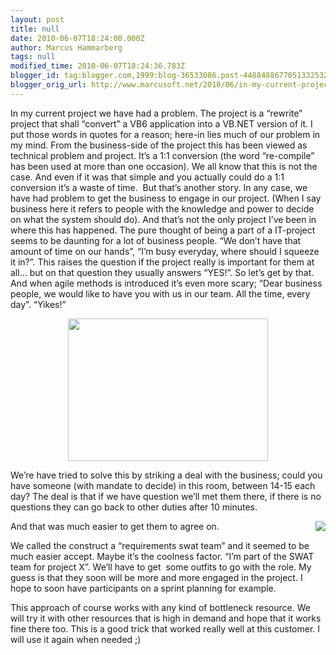 ```yaml
---
layout: post
title: null
date: 2010-06-07T18:24:00.000Z
author: Marcus Hammarberg
tags: null
modified_time: 2010-06-07T18:24:36.783Z
blogger_id: tag:blogger.com,1999:blog-36533086.post-4488488677051332532
blogger_orig_url: http://www.marcusoft.net/2010/06/in-my-current-project-we-have-had.html
---
```


In my current project we have had a problem. The project is a
“rewrite” project that shall “convert” a VB6 application into a VB.NET
version of it. I put those words in quotes for a reason; here-in lies
much of our problem in my mind.
From the business-side of the project this has been viewed as technical
problem and project. It’s a 1:1 conversion (the word “re-compile” has
been used at more than one occasion). We all know that this is not the
case. And even if it was that simple and you actually could do a 1:1
conversion it’s a waste of time.  But that’s another story.
In any case, we have had problem to get the business to engage in our
project. (When I say business here it refers to people with the
knowledge and power to decide on what the system should do). And that’s
not the only project I’ve been in where this has happened. The pure
thought of being a part of a IT-project seems to be daunting for a lot
of business people. “We don’t have that amount of time on our hands”,
“I’m busy everyday, where should I squeeze it in?”.
This raises the question if the project really is important for them at
all… but on that question they usually answers “YES!”. So let’s get by
that.
And when agile methods is introduced it’s even more scary; “Dear
business people, we would like to have you with us in our team. All the
time, every day”. “Yikes!”

<div class="separator" style="clear: both; text-align: center;">

<a href="http://www.cardsonque.com/cards/Yikes.jpg" data-imageanchor="1"
style="margin-left: 1em; margin-right: 1em;"><img
src="http://www.cardsonque.com/cards/Yikes.jpg" data-border="0"
width="320" height="228" /></a>

</div>

We’re have tried to solve this by striking a deal with the business;
could you have someone (with mandate to decide) in this room, between
14-15 each day? The deal is that if we have question we’ll met them
there, if there is no questions they can go back to other duties after
10 minutes.

<div class="separator" style="clear: both; text-align: center;">

<a
href="http://www.nexternal.com/armynavy/images/SWAT-Halloween-Costume1.gif"
data-imageanchor="1"
style="clear: right; float: right; margin-bottom: 1em; margin-left: 1em;"><img
src="http://www.nexternal.com/armynavy/images/SWAT-Halloween-Costume1.gif"
data-border="0" /></a>

</div>

And that was much easier to get them to agree on.

We called the construct a “requirements swat team” and it seemed to be
much easier accept. Maybe it’s the coolness factor. “I’m part of the
SWAT team for project X”. We’ll have to get  some outfits to go with the
role.
My guess is that they soon will be more and more engaged in the project.
I hope to soon have participants on a sprint planning for example.

This approach of course works with any kind of bottleneck resource. We
will try it with other resources that is high in demand and hope that it
works fine there too.
This is a good trick that worked really well at this customer. I will
use it again when needed ;)
